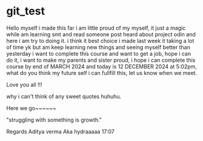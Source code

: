 # git_test
Hello myself i made this far i am little proud of my myself, it just a magic while am learning smt and read someone post heard about project odin and here i am try to doing it. i think it best choice i made last week it taking a lot of time yk but am keep learning new things and seeing myself better than yesterday i want to complete this course and want to get a job, hope i can do it, i want to make my parents and sister proud, i hope i can complete this course by end of MARCH 2024 and today is 12 DECEMBER 2024 at 5:02pm, what do you think my future self i can fullfill this, let us know when we meet.

Love you all !!!

why i can't think of any sweet quotes huhuhu.

Here we go~~~~~~


"struggling with something is growth."



Regards
Aditya verma Aka hydraaaaa
17:07
